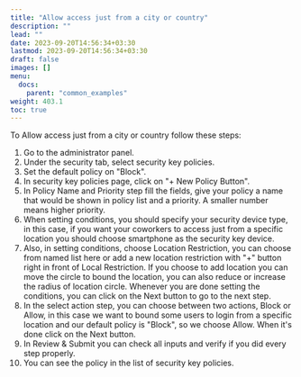 ```yaml
---
title: "Allow access just from a city or country"
description: ""
lead: ""
date: 2023-09-20T14:56:34+03:30
lastmod: 2023-09-20T14:56:34+03:30
draft: false
images: []
menu:
  docs:
    parent: "common_examples"
weight: 403.1
toc: true
---
```


To Allow access just from a city or country follow these steps:

1. Go to the administrator panel.
2. Under the security tab, select security key policies.
3. Set the default policy on "Block".
4. In security key policies page, click on "+ New Policy Button".
5. In Policy Name and Priority step fill the fields, give your policy a name that would be shown in policy list and a priority. A smaller number means higher priority.
6. When setting conditions, you should specify your security device type, in this case, if you want your coworkers to access just from a specific location you should choose smartphone as the security key device.
7. Also, in setting conditions, choose Location Restriction, you can choose from named list here or add a new location restriction with "+" button right in front of Local Restriction. If you choose to add location you can move the circle to bound the location, you can also reduce or increase the radius of location circle. Whenever you are done setting the conditions, you can click on the Next button to go to the next step.
8. In the select action step, you can choose between two actions, Block or Allow, in this case we want to bound some users to login from a specific location and our default policy is "Block", so we choose Allow. When it's done click on the Next button.
9. In Review & Submit you can check all inputs and verify if you did every step properly.
10. You can see the policy in the list of security key policies.
